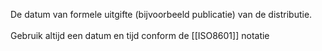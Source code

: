 De datum van formele uitgifte (bijvoorbeeld publicatie) van de distributie.
<br/>
<br/>
Gebruik altijd een datum en tijd conform de [[ISO8601]] notatie
